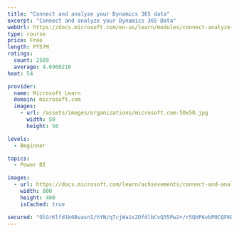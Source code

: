 ```yaml
---
title: "Connect and analyze your Dynamics 365 data​"
excerpt: "Connect and analyze your Dynamics 365 Data​"
webUrl: https://docs.microsoft.com/en-us/learn/modules/connect-analyze-dynamics-365-data/
type: course
price: Free
length: PT57M
ratings:
  count: 2589
  average: 4.6960216
heat: 54

provider:
  name: Microsoft Learn
  domain: microsoft.com
  images:
    - url: /assets/images/organizations/microsoft.com-50x50.jpg
      width: 50
      height: 50

levels:
  - Beginner

topics:
  - Power BI

images:
  - url: https://docs.microsoft.com/learn/achievements/connect-and-analyze-your-microsoft-dynamics-365-data-social.png
    width: 800
    height: 400
    isCached: true

secured: "OlGrKlfd1k6BvasnI/hYN/qTcjWa1s2DfdlbCvQ35Pw2+/r5QbP6vbP0CQFKO7FiGolxwrnFD59+oQVtvQ2WFgKo9OlJQbSDTNirE54IbTPUpLIb5YadImsKiTyh32Iokwihfkc/O/wlNk7blk5Iq1z4mRoeJILwpKGlgmnpdVcxFCdX41351RrHIXbhhf6MA/MAJbGgplsAR88eNoYVlYdR048njoLMpwbwdr9EOXW5467SaqdHL5D8xleNQxfKDL9pt1SZZJkZiUsqiTovZ0faFzZ15f2jL9hQcEssixMTB7sURMPmseZZ5+2UniFFk0yqJs2fwRdgr/F+47XXdu3N4v77CrCTRU6gOUfUyD/0cT7g7Jq6Nb7VgvuI3G/nW76iasnzIw/8NWS4HP00tmVH+ohCs0dted759nuzL74=;0zipit0e9jrxSLE1DIOBBA=="
---
```


